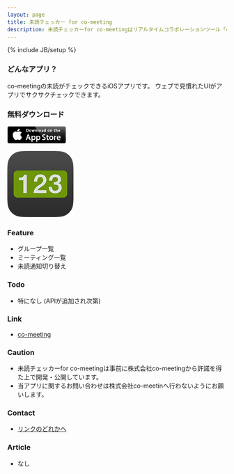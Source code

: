 ```yaml
---
layout: page
title: 未読チェッカー for co-meeting
description: 未読チェッカーfor co-meetingはリアルタイムコラボレーションツール「co-meeting」のクライアントアプリです。
---
```

{% include JB/setup %}

### どんなアプリ？
co-meetingの未読がチェックできるiOSアプリです。
ウェブで見慣れたUIがアプリでサクサクチェックできます。

### 無料ダウンロード
[ ![Logo](/assets/images/Download_on_the_App_Store_Badge_US-UK_135x40.png)  ](https://itunes.apple.com/us/app/123-for-co-meeting/id871137673?l=ja&ls=1&mt=8)

![Logo](/assets/images/comeeting123-logo.png)

### Feature
* グループ一覧
* ミーティング一覧
* 未読通知切り替え

### Todo
* 特になし (APIが追加され次第)

### Link
* [co-meeting](http://www.co-meeting.com/ja/)

### Caution
* 未読チェッカーfor co-meetingは事前に株式会社co-meetingから許諾を得た上で開発・公開しています。
* 当アプリに関するお問い合わせは株式会社co-meetinへ行わないようにお願いします。

### Contact
* [リンクのどれかへ](http://tamazawa.net/)

### Article
* なし
